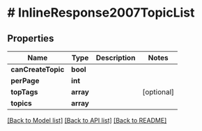# # InlineResponse2007TopicList

## Properties

Name | Type | Description | Notes
------------ | ------------- | ------------- | -------------
**canCreateTopic** | **bool** |  |
**perPage** | **int** |  |
**topTags** | **array** |  | [optional]
**topics** | **array** |  |

[[Back to Model list]](../../README.md#models) [[Back to API list]](../../README.md#endpoints) [[Back to README]](../../README.md)

